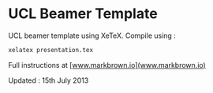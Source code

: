 UCL Beamer Template
===================

UCL beamer template using XeTeX. Compile using :

```latex
xelatex presentation.tex
```

Full instructions at [www.markbrown.io](www.markbrown.io)


Updated : 15th July 2013
